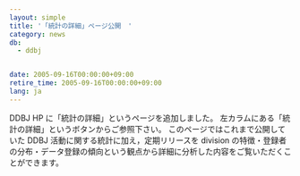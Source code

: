 ```yaml
---
layout: simple
title: '「統計の詳細」ページ公開　'
category: news
db:
  - ddbj


date: 2005-09-16T00:00:00+09:00
retire_time: 2005-09-16T00:00:00+09:00
lang: ja
---
```


DDBJ HP に「統計の詳細」というページを追加しました。 左カラムにある「統計の詳細」というボタンからご参照下さい。 このページではこれまで公開していた DDBJ 活動に関する統計に加え，定期リリースを division の特徴・登録者の分布・データ登録の傾向という観点から詳細に分析した内容をご覧いただくことができます。
